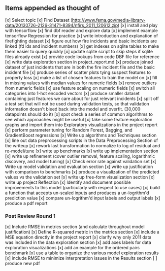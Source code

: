 ## Items appended as thought of

[x] Select topic
[x] Find Dataset (http://www.fema.gov/media-library-data/20130726-2126-31471-8394/nfirs_2011_120612.zip)
[x] install and play with tensorflow
[x] find dbf reader and explore data
[x] implement example tensorflow Regression for practice
[x] write introduction and explanation of firefighting dataset
[x] figure out how fire incidents and basic incidents are linked (fd ids and incident numbers)
[x] get indexes on sqlite tables to make them easier to query quickly
[x] update sqlite script to skip steps if sqlite files already exist
[x] provide code lookups from code DBF file for reference
[x] write data exploration section in project_report.md
[x] produce joined dataset of just incidents that are in both the fire incident file and the basic incident file
[x] produce series of scatter plots tying suspect features to property loss
[x] make a list of chosen features to train the model on
[x] fill in missing values with median values for numeric fields
[x] remove outliers from numeric fields
[x] use feature scaling on numeric fields
[x] switch all categories into 1-hot encoded vectors
[x] produce smaller dataset containing just features we care about for just relevant incidents
[x] split off a test set that will not be used during validation tests,
so that validation information doesn't bleed back into the model and overfit.
(30,000 datapoints should do it)
[x] spot check a series of common algorithms to see which approaches might be useful
[x] take some feature exploration graphs and import them into Exploratory
visualizations in the project report
[x] perform parameter tuning for Random Forest, Bagging, and GradientBoost regressions
[x] Write up algorithms and Techniques section
[x] line out data preprocessing
scripts in the Data Preprocessing Section of the writeup
[x] rework last transformation to normalize to log of residual and re-model/tune
[x] write up benchmarks
[x] write up implementation section
[x] write up refinement (cover outlier removal, feature scaling, logarithmic
  discovery, and model tuning)
[x] Check error rate against validation set
[x] Write up model validation and evaluation section
[x] write up justification with comparison to benchmarks
[x] produce a visualization of the predicted values vs the validation set
[x] write up free-form visualization section
[x] write up project Reflection
[x] Identify and document possible improvements to this model (particularly
   with respect to use cases)
[x] build a function that accepts un-scaled inputs and produces a un-logrithm'd
prediction value
[x]  compare un-logrithm'd
input labels and output labels
[x] produce a pdf report

### Post Review Round 1

[x] Include RMSE in metrics section (and calculate throughout model justification)
[x] Define R-squared metric in the metrics section
[x] include a MSE equation directly in the project report
[x] clarify why only 2011 data was included in the data exploration section
[x] add axes labels for data exploration visualizations
[x] add an example for the ordered pairs benchmark
[x] use a table to organize the various model exploration results
[x] include RMSE to minimize interpretation issues in the Results section
[ ] produce new pdf
